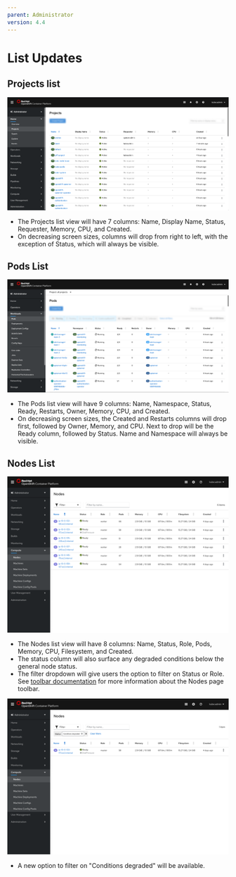 ```yaml
---
parent: Administrator
version: 4.4
---
```


# List Updates

## Projects list
![](img/projects.png)
* The Projects list view will have 7 columns: Name, Display Name, Status, Requester, Memory, CPU, and Created.
* On decreasing screen sizes, columns will drop from right to left, with the exception of Status, which will always be visible.

## Pods List
![](img/pods.png)
* The Pods list view will have 9 columns: Name, Namespace, Status, Ready, Restarts, Owner, Memory, CPU, and Created.
* On decreasing screen sizes, the Created and Restarts columns will drop first, followed by Owner, Memory, and CPU. Next to drop will be the Ready column, followed by Status. Name and Namespace will always be visible.

## Nodes List
![](img/nodes1.png)
* The Nodes list view will have 8 columns: Name, Status, Role, Pods, Memory, CPU, Filesystem, and Created.
* The status column will also surface any degraded conditions below the general node status.
* The filter dropdown will give users the option to filter on Status or Role. See [toolbar documentation](https://openshift.github.io/openshift-origin-design/designs/administrator/future-openshift/toolbars/) for more information about the Nodes page toolbar.

![](img/nodes2.png)
* A new option to filter on "Conditions degraded" will be available.
